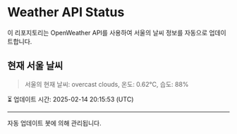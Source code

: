 
# Weather API Status

이 리포지토리는 OpenWeather API를 사용하여 서울의 날씨 정보를 자동으로 업데이트합니다.

## 현재 서울 날씨
> 서울의 현재 날씨: overcast clouds, 온도: 0.62°C, 습도: 88%

⏳ 업데이트 시간: 2025-02-14 20:15:53 (UTC)

---
자동 업데이트 봇에 의해 관리됩니다.
